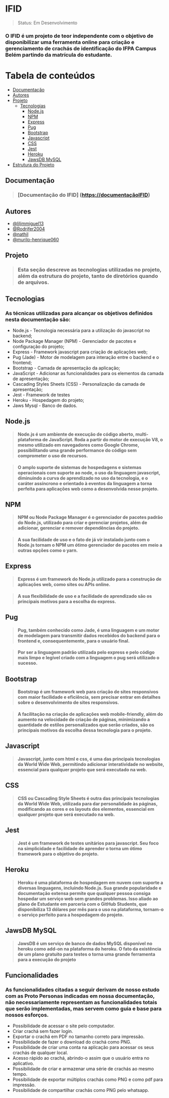 # IFID

> Status: Em Desenvolvimento

### O IFID é um projeto de teor independente com o objetivo de disponibilizar uma ferramenta online para criação e gerenciamento de crachás de identificação do IFPA Campus Belém partindo da matrícula do estudante.


Tabela de conteúdos
=================
<!--ts-->
   * [Documentação](#Documentação)
   * [Autores](#Autores)
   * [Projeto](#Projeto)
      * [Tecnologias](#Tecnologias)
          * [Node.js](#Node.js)
          * [NPM](#NPM)
          * [Express](#Express)
          * [Pug](#Pug)
          * [Bootstrap](#Bootstrap)
          * [Javascript](#Javascript)
          * [CSS](#CSS)
          * [Jest](#Jest)
          * [Heroku](#Heroku)
          * [JawsDB MySQL](#JawsDB_MySQL)
   * [Estrutura do Projeto](#testes)
<!--te-->


## Documentação

> ### [Documentação do IFID] ([https://documentaçãoIFID](https://docs.google.com/document/d/1rpWPJLzkzfs-VpM3YVrIp-eR6A8Imf8qffkGM6C-FoQ/edit?usp=sharing))


## Autores

- [@liljmmiguel13](https://www.github.com/liljmmiguel13)
- [@Rodrifer2004](https://www.github.com/Rodrifer2004)
- [@nathil](https://www.github.com/nathil)
- [@murilo-henrique060](https://www.github.com/murilo-henrique060)


## Projeto

> ### Esta seção descreve as tecnologias utilizadas no projeto, além da estrutura do projeto, tanto de diretórios quando de arquivos.


## Tecnologias

### As técnicas utilizadas para alcançar os objetivos definidos nesta documentação são:

- Node.js - Tecnologia necessária para a utilização do javascript no backend;
- Node Package Manager (NPM) - Gerenciador de pacotes e configuração do projeto;
- Express - Framework javascript para criação de aplicações web;
- Pug (Jade) - Motor de modelagem para interação entre o backend e o frontend;
- Bootstrap - Camada de apresentação da aplicação;
- JavaScript - Adicionar as funcionalidades para os elementos da camada de apresentação;
- Cascading Styles Sheets (CSS) - Personalização da camada de apresentação;
- Jest - Framework de testes
- Heroku - Hospedagem do projeto;
- Jaws Mysql - Banco de dados.


## Node.js

> #### Node.js é um ambiente de execução de código aberto, multi-plataforma de JavaScript. Roda a partir do motor de execução V8, o mesmo utilizado em navegadores como Google Chrome, possibilitando uma grande performance do código sem comprometer o uso de recursos.

> #### O amplo suporte de sistemas de hospedagens e sistemas operacionais com suporte ao node, o uso da linguagem javascript, diminuindo a curva de aprendizado no uso da tecnologia, e o caráter assíncrono e orientado à eventos da linguagem a torna perfeita para aplicações web como a desenvolvida nesse projeto.


## NPM

> #### NPM ou Node Package Manager é o gerenciador de pacotes padrão do Node.js, utilizado para criar e gerenciar projetos, além de adicionar, gerenciar e remover dependências do projeto.

> #### A sua facilidade de uso e o fato de já vir instalado junto com o Node.js tornam o NPM um ótimo gerenciador de pacotes em meio a outras opções como o yarn.


## Express

> #### Express é um framework do Node.js utilizado para a construção de aplicações web, como sites ou APIs online.

> #### A sua flexibilidade de uso e a facilidade de aprendizado são os principais motivos para a escolha do express.


## Pug

> #### Pug, também conhecido como Jade, é uma linguagem e um motor de modelagem para transmitir dados recebidos do backend para o frontend e, consequentemente, para o usuário final.

> #### Por ser a linguagem padrão utilizada pelo express e pelo código mais limpo e legível criado com a linguagem o pug será utilizado o sucesso.


## Bootstrap

> #### Bootstrap é um framework web para criação de sites responsivos com maior facilidade e eficiência, sem precisar entrar em detalhes sobre o desenvolvimento de sites responsivos.

> #### A facilitação na criação de aplicações web mobile-friendly, além do aumento na velocidade de criação de páginas, minimizando a quantidade de estilos personalizados que serão criados, são os principais motivos da escolha dessa tecnologia para o projeto.


## Javascript

> #### Javascript, junto com html e css, é uma das principais tecnologias da World Wide Web, permitindo adicionar interatividade no website, essencial para qualquer projeto que será executado na web.


## CSS

> #### CSS ou Cascading Style Sheets é outra das principais tecnologias da World Wide Web, utilizada para dar personalidade às páginas, modificando as cores e os layouts dos elementos, essencial em qualquer projeto que será executado na web.


## Jest

> #### Jest é um framework de testes unitários para javascript. Seu foco na simplicidade e facilidade de aprender o torna um ótimo framework para o objetivo do projeto.


## Heroku

> #### Heroku é uma plataforma de hospedagem em nuvem com suporte a diversas linguagens, incluindo Node.js. Sua grande popularidade e documentação extensa permite que qualquer pessoa consiga hospedar um serviço web sem grandes problemas. Isso aliado ao plano de Estudante em parceria com o GitHub Students, que disponibiliza 13 dólares por mês para o uso na plataforma, tornam-o o serviço perfeito para a hospedagem do projeto.


## JawsDB MySQL

> #### JawsDB é um serviço de banco de dados MySQL disponível no heroku como add-on na plataforma do heroku. O fato da existência de um plano gratuito para testes o torna uma grande ferramenta para a execução do projeto

## Funcionalidades

### As funcionalidades citadas a seguir derivam de nosso estudo com as Proto Personas indicadas em nossa documentação, não necessariamente representam as funcionalidades totais que serão implementadas, mas servem como guia e base para nossos esforços.

- Possibilidade de acessar o site pelo computador.
- Criar crachá sem fazer login.
- Exportar o crachá em PDF no tamanho correto para impressão.
- Possibilidade de fazer o download do crachá como PNG.
- Possibilidade de criar uma conta na aplicação para acessar os seus crachás de qualquer local.
- Acesso rápido ao crachá, abrindo-o assim que o usuário entra no aplicativo.
- Possibilidade de criar e armazenar uma série de crachás ao mesmo tempo.
- Possibilidade de exportar múltiplos crachás como PNG e como pdf para impressão.
- Possibilidade de compartilhar crachás como PNG pelo whatsapp.




